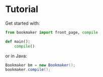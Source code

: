 # Tutorial

Get started with:
```python
from bookmaker import front_page, compile

def main():
    compile()
```

or in Java:
```java
Bookmaker bm = new Bookmaker();
bookmaker.compile();
```
